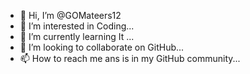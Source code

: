 - 👋 Hi, I’m @GOMateers12
- 👀 I’m interested in Coding...
- 🌱 I’m currently learning It ...
- 💞️ I’m looking to collaborate on GitHub...
- 📫 How to reach me ans is in my GitHub community...

<!---
GOMateers12/GOMateers12 is a ✨ special ✨ repository because its `README.md` (this file) appears on your GitHub profile.
You can click the Preview link to take a look at your changes.
--->
